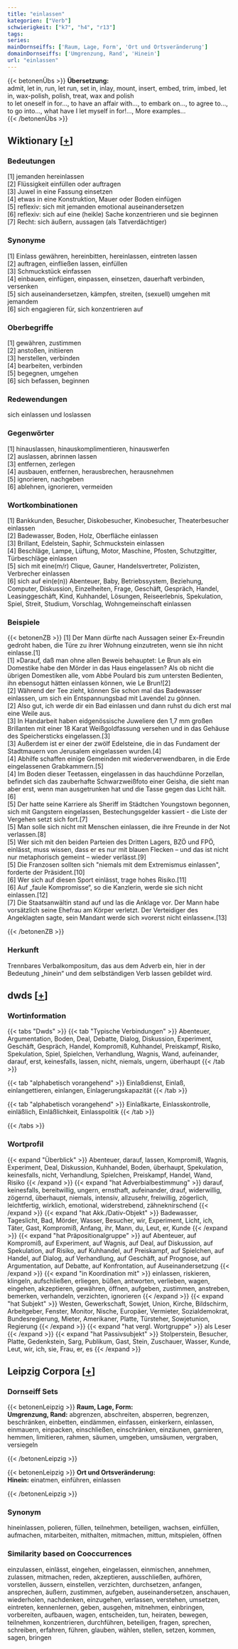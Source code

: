 ```yaml
---
title: "einlassen"
kategorien: ["Verb"]
schwierigkeit: ["k7", "h4", "r13"]
tags:
series:
mainDornseiffs: ['Raum, Lage, Form', 'Ort und Ortsveränderung']
domainDornseiffs: ['Umgrenzung, Rand', 'Hinein']
url: "einlassen"
---
```


{{< betonenÜbs >}}
**Übersetzung:**  
admit, let in, run, let run, set in, inlay, mount, insert, embed, trim, imbed, let  in, wax-polish, polish, treat, wax and polish  
to let oneself in for..., to have an affair with..., to embark on..., to agree to..., to go into..., what have I let myself in for!..., More examples...  
{{< /betonenÜbs >}}

## Wiktionary [[+](https://de.wiktionary.org/wiki/einlassen)]

### Bedeutungen
[1] jemanden hereinlassen  
[2] Flüssigkeit einfüllen oder auftragen  
[3] Juwel in eine Fassung einsetzen  
[4] etwas in eine Konstruktion, Mauer oder Boden einfügen  
[5] reflexiv: sich mit jemanden emotional auseinandersetzen  
[6] reflexiv: sich auf eine (heikle) Sache konzentrieren und sie beginnen  
[7] Recht: sich äußern, aussagen (als Tatverdächtiger)  

### Synonyme
[1] Einlass gewähren, hereinbitten, hereinlassen, eintreten lassen  
[2] auftragen, einfließen lassen, einfüllen  
[3] Schmuckstück einfassen  
[4] einbauen, einfügen, einpassen, einsetzen, dauerhaft verbinden, versenken  
[5] sich auseinandersetzen, kämpfen, streiten, (sexuell) umgehen mit jemandem  
[6] sich engagieren für, sich konzentrieren auf  

### Oberbegriffe
[1] gewähren, zustimmen  
[2] anstoßen, initiieren  
[3] herstellen, verbinden  
[4] bearbeiten, verbinden  
[5] begegnen, umgehen  
[6] sich befassen, beginnen  

### Redewendungen
sich einlassen und loslassen  

### Gegenwörter
[1] hinauslassen, hinauskomplimentieren, hinauswerfen  
[2] auslassen, abrinnen lassen  
[3] entfernen, zerlegen  
[4] ausbauen, entfernen, herausbrechen, herausnehmen  
[5] ignorieren, nachgeben  
[6] ablehnen, ignorieren, vermeiden  

### Wortkombinationen
[1] Bankkunden, Besucher, Diskobesucher, Kinobesucher, Theaterbesucher einlassen  
[2] Badewasser, Boden, Holz, Oberfläche einlassen  
[3] Brillant, Edelstein, Saphir, Schmuckstein einlassen  
[4] Beschläge, Lampe, Lüftung, Motor, Maschine, Pfosten, Schutzgitter, Türbeschläge einlassen  
[5] sich mit eine(m/r) Clique, Gauner, Handelsvertreter, Polizisten, Verbrecher einlassen  
[6] sich auf ein(e(n)) Abenteuer, Baby, Betriebssystem, Beziehung, Computer, Diskussion, Einzelheiten, Frage, Geschäft, Gespräch, Handel, Leasinggeschäft, Kind, Kuhhandel, Lösungen, Reiseerlebnis, Spekulation, Spiel, Streit, Studium, Vorschlag, Wohngemeinschaft einlassen  

### Beispiele
{{< betonenZB >}}
[1] Der Mann dürfte nach Aussagen seiner Ex-Freundin gedroht haben, die Türe zu ihrer Wohnung einzutreten, wenn sie ihn nicht einlasse.[1]  
[1] »Darauf, daß man ohne allen Beweis behauptet: Le Brun als ein Domestike habe den Mörder in das Haus eingelassen? Als ob nicht die übrigen Domestiken alle, vom Abbé Poulard bis zum untersten Bedienten, ihn ebensogut hätten einlassen können, wie Le Brun![2]  
[2] Während der Tee zieht, können Sie schon mal das Badewasser einlassen, um sich ein Entspannungsbad mit Lavendel zu gönnen.  
[2] Also gut, ich werde dir ein Bad einlassen und dann ruhst du dich erst mal eine Weile aus.  
[3] In Handarbeit haben eidgenössische Juweliere den 1,7 mm großen Brillanten mit einer 18 Karat Weißgoldfassung versehen und in das Gehäuse des Speichersticks eingelassen.[3]  
[3] Außerdem ist er einer der zwölf Edelsteine, die in das Fundament der Stadtmauern von Jerusalem eingelassen wurden.[4]  
[4] Abhilfe schaffen einige Gemeinden mit wiederverwendbaren, in die Erde eingelassenen Grabkammern.[5]  
[4] Im Boden dieser Teetassen, eingelassen in das hauchdünne Porzellan, befindet sich das zauberhafte Schwarzweißfoto einer Geisha, die sieht man aber erst, wenn man ausgetrunken hat und die Tasse gegen das Licht hält.[6]  
[5] Der hatte seine Karriere als Sheriff im Städtchen Youngstown begonnen, sich mit Gangstern eingelassen, Bestechungsgelder kassiert - die Liste der Vergehen setzt sich fort.[7]  
[5] Man solle sich nicht mit Menschen einlassen, die ihre Freunde in der Not verlassen.[8]  
[5] Wer sich mit den beiden Parteien des Dritten Lagers, BZÖ und FPÖ, einlässt, muss wissen, dass er es nur mit blauen Flecken – und das ist nicht nur metaphorisch gemeint – wieder verlässt.[9]  
[5] Die Franzosen sollten sich "niemals mit dem Extremismus einlassen", forderte der Präsident.[10]  
[6] Wer sich auf diesen Sport einlässt, trage hohes Risiko.[11]  
[6] Auf „faule Kompromisse“, so die Kanzlerin, werde sie sich nicht einlassen.[12]  
[7] Die Staatsanwältin stand auf und las die Anklage vor. Der Mann habe vorsätzlich seine Ehefrau am Körper verletzt. Der Verteidiger des Angeklagten sagte, sein Mandant werde sich »vorerst nicht einlassen«.[13]  

{{< /betonenZB >}}
### Herkunft
Trennbares Verbalkompositum, das aus dem Adverb ein, hier in der Bedeutung „hinein“ und dem selbständigen Verb lassen gebildet wird.  



## dwds [[+](https://www.dwds.de/wb/einlassen)]

### Wortinformation
{{< tabs "Dwds" >}}
{{< tab "Typische Verbindungen" >}}
Abenteuer, Argumentation, Boden, Deal, Debatte, Dialog, Diskussion, Experiment, Geschäft, Gespräch, Handel, Kompromiß, Kuhhandel, Preiskampf, Risiko, Spekulation, Spiel, Spielchen, Verhandlung, Wagnis, Wand, aufeinander, darauf, erst, keinesfalls, lassen, nicht, niemals, ungern, überhaupt
{{< /tab >}}

{{< tab "alphabetisch vorangehend" >}}
Einlaßdienst, Einlaß, einlangettieren, einlangen, Einlagerungskapazität
{{< /tab >}}

{{< tab "alphabetisch vorangehend" >}}
Einlaßkarte, Einlasskontrolle, einläßlich, Einläßlichkeit, Einlasspolitik
{{< /tab >}}

{{< /tabs >}}

### Wortprofil
{{< expand "Überblick" >}} Abenteuer, darauf, lassen, Kompromiß, Wagnis, Experiment, Deal, Diskussion, Kuhhandel, Boden, überhaupt, Spekulation, keinesfalls, nicht, Verhandlung, Spielchen, Preiskampf, Handel, Wand, Risiko {{< /expand >}}
{{< expand "hat Adverbialbestimmung" >}} darauf, keinesfalls, bereitwillig, ungern, ernsthaft, aufeinander, drauf, widerwillig, zögernd, überhaupt, niemals, intensiv, allzusehr, freiwillig, zögerlich, leichtfertig, wirklich, emotional, widerstrebend, zähneknirschend {{< /expand >}}
{{< expand "hat Akk./Dativ-Objekt" >}} Badewasser, Tageslicht, Bad, Mörder, Wasser, Besucher, wir, Experiment, Licht, ich, Täter, Gast, Kompromiß, Anfang, ihr, Mann, du, Leut, er, Kunde {{< /expand >}}
{{< expand "hat Präpositionalgruppe" >}} auf Abenteuer, auf Kompromiß, auf Experiment, auf Wagnis, auf Deal, auf Diskussion, auf Spekulation, auf Risiko, auf Kuhhandel, auf Preiskampf, auf Spielchen, auf Handel, auf Dialog, auf Verhandlung, auf Geschäft, auf Prognose, auf Argumentation, auf Debatte, auf Konfrontation, auf Auseinandersetzung {{< /expand >}}
{{< expand "in Koordination mit" >}} einlassen, riskieren, klingeln, aufschließen, erliegen, büßen, antworten, verlieben, wagen, eingehen, akzeptieren, gewähren, öffnen, aufgeben, zustimmen, anstreben, bemerken, verhandeln, verzichten, ignorieren {{< /expand >}}
{{< expand "hat Subjekt" >}} Westen, Gewerkschaft, Sowjet, Union, Kirche, Bildschirm, Arbeitgeber, Fenster, Monitor, Nische, Europäer, Vermieter, Sozialdemokrat, Bundesregierung, Mieter, Amerikaner, Platte, Türsteher, Sowjetunion, Regierung {{< /expand >}}
{{< expand "hat vergl. Wortgruppe" >}} als Leser {{< /expand >}}
{{< expand "hat Passivsubjekt" >}} Stolperstein, Besucher, Platte, Gedenkstein, Sarg, Publikum, Gast, Stein, Zuschauer, Wasser, Kunde, Leut, wir, ich, sie, Frau, er, es {{< /expand >}}

## Leipzig Corpora [[+](https://corpora.uni-leipzig.de/en/res?word=einlassen&corpusId=deu_newscrawl-public_2018)]

### Dornseiff Sets
{{< betonenLeipzig >}}
**Raum, Lage, Form:**  
**Umgrenzung, Rand:** abgrenzen, abschreiten, absperren, begrenzen, beschränken, einbetten, eindämmen, einfassen, einkerkern, einlassen, einmauern, einpacken, einschließen, einschränken, einzäunen, garnieren, hemmen, limitieren, rahmen, säumen, umgeben, umsäumen, vergraben, versiegeln  

{{< /betonenLeipzig >}}


{{< betonenLeipzig >}}
**Ort und Ortsveränderung:**  
**Hinein:** einatmen, einführen, einlassen  

{{< /betonenLeipzig >}}

### Synonym
hineinlassen, polieren, füllen, teilnehmen, beteiligen, wachsen, einfüllen, aufmachen, mitarbeiten, mithalten, mitmachen, mittun, mitspielen, öffnen


### Similarity based on Cooccurrences
einzulassen, einlässt, eingehen, eingelassen, einmischen, annehmen, zulassen, mitmachen, reden, akzeptieren, ausschließen, aufhören, vorstellen, äussern, einstellen, verzichten, durchsetzen, anfangen, ansprechen, äußern, zustimmen, aufgeben, auseinandersetzen, anschauen, wiederholen, nachdenken, einzugehen, verlassen, verstehen, umsetzen, eintreten, kennenlernen, geben, ausgehen, mitnehmen, einbringen, vorbereiten, aufbauen, wagen, entscheiden, tun, heiraten, bewegen, teilnehmen, konzentrieren, durchführen, beteiligen, fragen, sprechen, schreiben, erfahren, führen, glauben, wählen, stellen, setzen, kommen, sagen, bringen

